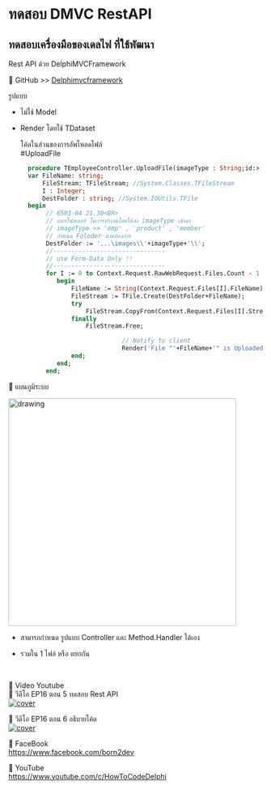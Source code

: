 # ทดสอบ DMVC RestAPI
## ทดสอบเครื่องมือของเดลไฟ ที่ใช้พัฒนา
Rest API ด้วย DelphiMVCFramework <BR>

📌 GitHub >> [Delphimvcframework](https://github.com/danieleteti/delphimvcframework)    
  
รูปแบบ
- ไม่ใช้ Model  
- Render โดยใช้ TDataset

    โค้ดในส่วนของการอัพโหลดไฟล์ <BR>
    #UploadFile <BR>
  ``` pascal
    procedure TEmployeeController.UploadFile(imageType : String;id:> Integer);
    var FileName: string;
        FileStream: TFileStream; //System.Classes.TFileStream
        I : Integer;
        DestFolder : string; //System.IOUtils.TFile
    begin
         // 6503-04 21.30<BR>
         // แยกโฟลเดอร์ ในการทำงานโดยให้ส่ง imageType เข้ามา
         // imageType >> 'emp' , 'product' , 'member'
         // กำหนด Foloder ตามต้องการ
         DestFolder := '...\images\\'+imageType+'\\';
         //-------------------------------
         // use Form-Data Only !!
         //-------------------------------
         for I := 0 to Context.Request.RawWebRequest.Files.Count - 1 do
            begin
     		    FileName := String(Context.Request.Files[I].FileName);
     		    FileStream := TFile.Create(DestFolder+FileName);
     		    try
       			    FileStream.CopyFrom(Context.Request.Files[I].Stream, 0);
     		    finally
       			    FileStream.Free;
  
                              // Notify to client
                              Render('File "'+FileName+'" is Uploaded ..');
     		    end;
     	    end;
         end;
    ```


🔷 แผนภูมิระบบ<BR>

<img src="https://user-images.githubusercontent.com/6521378/156784812-e15176d8-fa5f-4d66-ab73-9e52fcd8b8d5.png" alt="drawing" width="450"/>

* สามารถกำหนด รูปแบบ Controller และ Method.Handler ได้เอง
- รวมใน 1 ไฟล์ หรือ แยกกัน



<BR>

🔷 Video Youtube <BR>
📌 วีดีโอ EP16 ตอน 5 ทดสอบ Rest API <BR>
[![cover](http://img.youtube.com/vi/f44fSrBcUXM/0.jpg)](http://www.youtube.com/watch?v=f44fSrBcUXM "Click to Play Video")

  
📌 วีดีโอ EP16 ตอน 6 อธิบายโค้ด <BR>
[![cover](http://img.youtube.com/vi/n6vTwOf1lz0/0.jpg)](http://www.youtube.com/watch?v=n6vTwOf1lz0 "Click to Play Video")

  
🔷 FaceBook <BR>
https://www.facebook.com/born2dev

🔷 YouTube <BR>
https://www.youtube.com/c/HowToCodeDelphi
